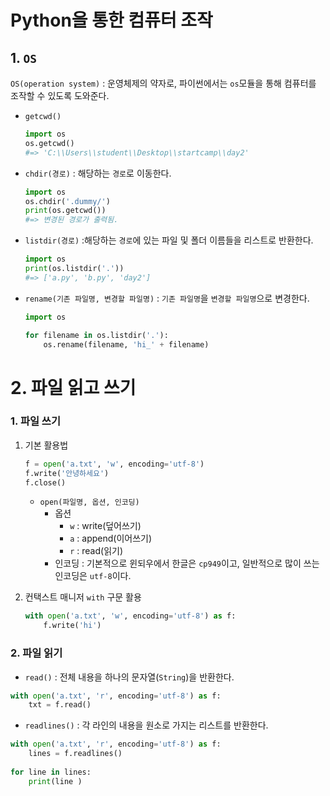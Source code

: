 # Python을 통한 컴퓨터 조작

 ## 1. `OS`

`OS(operation system)` : 운영체제의 약자로, 파이썬에서는 `os`모듈을 통해 컴퓨터를 조작할 수 있도록 도와준다.

- `getcwd()`

  ```python
  import os
  os.getcwd()
  #=> 'C:\\Users\\student\\Desktop\\startcamp\\day2'
  ```

- `chdir(경로)` : 해당하는 `경로`로 이동한다.

  ```python
  import os
  os.chdir('.dummy/')
  print(os.getcwd())
  #=> 변경된 경로가 출력됨.
  ```

- `listdir(경로)` :해당하는 `경로`에 있는 파일 및 폴더 이름들을 리스트로 반환한다.

  ```python
  import os
  print(os.listdir('.'))
  #=> ['a.py', 'b.py', 'day2']
  ```

- `rename(기존 파일명, 변경할 파일명)` : `기존 파일명`을 `변경할 파일명`으로 변경한다.

  ```python
  import os
  
  for filename in os.listdir('.'):
      os.rename(filename, 'hi_' + filename)
  ```

  

# 2. 파일 읽고 쓰기

### 1. 파일 쓰기

1. 기본 활용법

   ```python
   f = open('a.txt', 'w', encoding='utf-8')
   f.write('안녕하세요')
   f.close()
   ```

   - `open(파일명, 옵션, 인코딩)`
     - 옵션
       - `w` : write(덮어쓰기)
       - `a` : append(이어쓰기)
       - `r` : read(읽기) 
     - 인코딩 : 기본적으로 윈되우에서 한글은 `cp949`이고, 일반적으로 많이 쓰는 인코딩은 `utf-8`이다.

2. 컨택스트 매니저 `with` 구문 활용

   ```python
   with open('a.txt', 'w', encoding='utf-8') as f:
       f.write('hi')
   ```

   

### 2. 파일 읽기

- `read()` : 전체 내용을 하나의 문자열(`String`)을 반환한다.

```python
with open('a.txt', 'r', encoding='utf-8') as f:
    txt = f.read()
```

- `readlines()` : 각 라인의 내용을 원소로 가지는 리스트를 반환한다.

```python
with open('a.txt', 'r', encoding='utf-8') as f:
    lines = f.readlines()
    
for line in lines:
    print(line )
```


